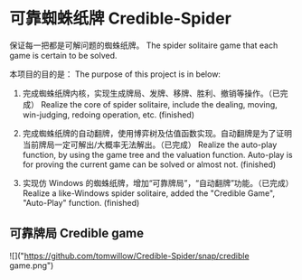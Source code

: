 # 可靠蜘蛛纸牌 Credible-Spider

保证每一把都是可解问题的蜘蛛纸牌。
The spider solitaire game that each game is certain to be solved.

本项目的目的是：
The purpose of this project is in below:

1. 完成蜘蛛纸牌内核，实现生成牌局、发牌、移牌、胜利、撤销等操作。（已完成）
   Realize the core of spider solitaire, include the dealing, moving, win-judging, redoing operation, etc. (finished)

2. 完成蜘蛛纸牌的自动翻牌，使用博弈树及估值函数实现。自动翻牌是为了证明当前牌局一定可解出/大概率无法解出。（已完成）
   Realize the auto-play function, by using the game tree and the valuation function. Auto-play is for proving the current game can be solved or almost not. (finished)

3. 实现仿 Windows 的蜘蛛纸牌，增加“可靠牌局”，“自动翻牌”功能。（已完成）
   Realize a like-Windows spider solitaire, added the "Credible Game", "Auto-Play" function. (finished)

## 可靠牌局 Credible game
![]("https://github.com/tomwillow/Credible-Spider/snap/credible game.png")
